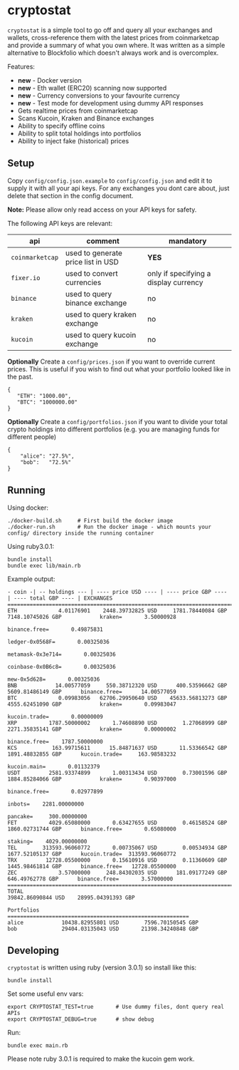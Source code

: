 cryptostat
==========

`cryptostat` is a simple tool to go off and query all your exchanges and wallets, cross-reference them with the latest prices from coinmarketcap and provide a summary of what you own where. It was written as a simple alternative to Blockfolio which doesn't always work and is overcomplex.

Features:

* **new** - Docker version
* **new** - Eth wallet (ERC20) scanning now supported
* **new** - Currency conversions to your favourite currency
* **new** - Test mode for development using dummy API responses
* Gets realtime prices from coinmarketcap
* Scans Kucoin, Kraken and Binance exchanges
* Ability to specify offline coins 
* Ability to split total holdings into portfolios
* Ability to inject fake (historical) prices

Setup
-----

Copy `config/config.json.example` to `config/config.json` and edit it to supply it with all your api keys.  For any exchanges you dont care about, just delete that section in the config document. 

**Note:** Please allow only read access on your API keys for safety.

The following API keys are relevant:

| api             | comment                            | mandatory |
| --------------- | ---------------------------------- | --------- |
| `coinmarketcap` | used to generate price list in USD | **YES**   |
| `fixer.io`      | used to convert currencies         | only if specifying a display currency |
| `binance`       | used to query binance exchange     | no        |
| `kraken`        | used to query kraken exchange      | no        |
| `kucoin`        | used to query kucoin exchange      | no        |

**Optionally** Create a `config/prices.json` if you want to override current prices. This is useful if you wish to find out what your portfolio looked like in the past.

```
{ 
   "ETH": "1000.00",
   "BTC": "1000000.00"
}
```

**Optionally** Create a `config/portfolios.json` if you want to divide your total crypto holdings into different portfolios (e.g. you are managing funds for different people)

```
{
    "alice": "27.5%",
    "bob":   "72.5%"
}
```

Running
-------

Using docker:

```
./docker-build.sh     # First build the docker image
./docker-run.sh       # Run the docker image - which mounts your config/ directory inside the running container
```

Using ruby3.0.1:

```
bundle install
bundle exec lib/main.rb
```

Example output:

```
- coin -| -- holdings --- | ---- price USD ---- | ---- price GBP ---- | ---- total GBP ---- | EXCHANGES
==================================================================================================================================================
ETH             4.01176901    2448.39732825 USD     1781.78440084 GBP     7148.10745026 GBP            kraken=       3.50000928
                                                                                                 binance.free=       0.49875831
                                                                                               ledger-0x0568F=       0.00325036
                                                                                             metamask-0x3e714=       0.00325036
                                                                                             coinbase-0x0B6c8=       0.00325036
                                                                                                  mew-0x5d628=       0.00325036
BNB            14.00577059     550.38712320 USD      400.53596662 GBP     5609.81486149 GBP      binance.free=      14.00577059
BTC             0.09983056   62706.29950640 USD    45633.56813273 GBP     4555.62451090 GBP            kraken=       0.09983047
                                                                                                 kucoin.trade=       0.00000009
XRP          1787.50000002       1.74608890 USD        1.27068999 GBP     2271.35835141 GBP            kraken=       0.00000002
                                                                                                 binance.free=    1787.50000000
KCS           163.99715611      15.84871637 USD       11.53366542 GBP     1891.48832855 GBP      kucoin.trade=     163.98583232
                                                                                                  kucoin.main=       0.01132379
USDT         2581.93374899       1.00313434 USD        0.73001596 GBP     1884.85284066 GBP            kraken=       0.90397000
                                                                                                 binance.free=       0.02977899
                                                                                                       inbots=    2281.00000000
                                                                                                      pancake=     300.00000000
FET          4029.65080000       0.63427655 USD        0.46158524 GBP     1860.02731744 GBP      binance.free=       0.65080000
                                                                                                      staking=    4029.00000000
TEL        313593.96060772       0.00735067 USD        0.00534934 GBP     1677.52105137 GBP      kucoin.trade=  313593.96060772
TRX         12728.05500000       0.15610916 USD        0.11360609 GBP     1445.98461814 GBP      binance.free=   12728.05500000
ZEC             3.57000000     248.84302035 USD      181.09177249 GBP      646.49762778 GBP      binance.free=       3.57000000
==================================================================================================================================================
TOTAL                                                                    39842.86090844 USD    28995.04391393 GBP

Portfolios
=========================================================
alice            10438.82955801 USD        7596.70150545 GBP
bob              29404.03135043 USD       21398.34240848 GBP
```

Developing
----------

`cryptostat` is written using ruby (version 3.0.1) so install like this:

```
bundle install
```

Set some useful env vars:

```
export CRYPTOSTAT_TEST=true       # Use dummy files, dont query real APIs
export CRYPTOSTAT_DEBUG=true      # show debug
```

Run:

```
bundle exec main.rb
```

Please note ruby 3.0.1 is required to make the kucoin gem work.

